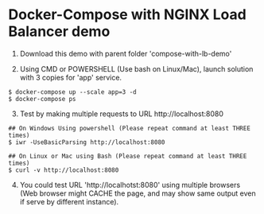 # Docker-Compose with NGINX Load Balancer demo

1. Download this demo with parent folder 'compose-with-lb-demo'

2. Using CMD or POWERSHELL (Use bash on Linux/Mac), launch solution with 3 copies for 'app' service.

```
$ docker-compose up --scale app=3 -d 
$ docker-compose ps
```

3. Test by making multiple requests to URL http://localhost:8080

```
## On Windows Using powershell (Please repeat command at least THREE times)
$ iwr -UseBasicParsing http://localhost:8080

## On Linux or Mac using Bash (Please repeat command at least THREE times)
$ curl -v http://localhost:8080
```

4. You could test URL 'http://localhotst:8080' using multiple browsers (Web browser might CACHE the page, and may show same output even if serve by different instance).

